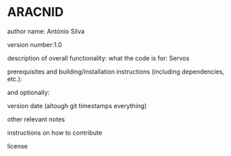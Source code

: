 # ARACNID


author name: António Silva 

version number:1.0

description of overall functionality: what the code is for: Servos

prerequisites and building/installation instructions (including dependencies, etc.):



and optionally:

version date (altough git timestamps everything)

other relevant notes

instructions on how to contribute

license
